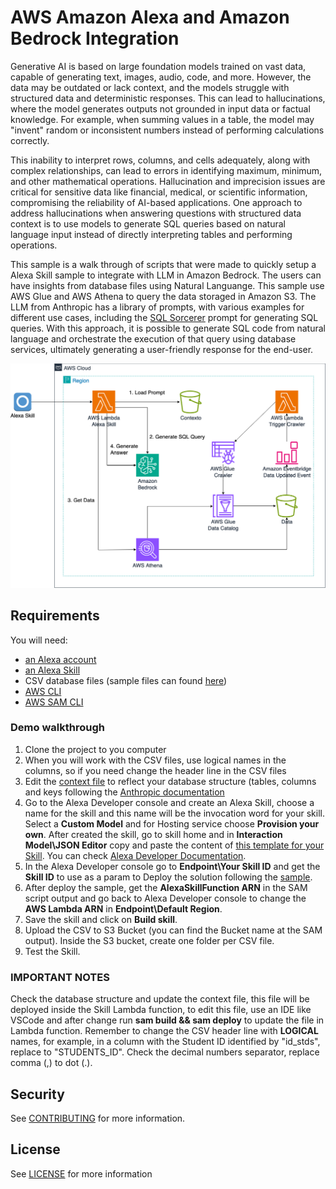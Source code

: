 # AWS Amazon Alexa and Amazon Bedrock Integration

Generative AI is based on large foundation models trained on vast data, capable of generating text, images,
audio, code, and more. However, the data may be outdated or lack context, and the models struggle with structured
data and deterministic responses. This can lead to hallucinations, where the model generates outputs not grounded
in input data or factual knowledge. For example, when summing values in a table, the model may "invent" random or
inconsistent numbers instead of performing calculations correctly. 

This inability to interpret rows, columns, and cells adequately, along with complex relationships, can lead to 
errors in identifying maximum, minimum, and other mathematical operations. Hallucination and imprecision issues 
are critical for sensitive data like financial, medical, or scientific information, compromising the reliability 
of AI-based applications. One approach to address hallucinations when answering questions with structured data 
context is to use models to generate SQL queries based on natural language input instead of directly interpreting 
tables and performing operations.

This sample is a walk through of scripts that were made to quickly setup a Alexa Skill sample to integrate with LLM
in Amazon Bedrock. The users can have insights from database files using Natural Languange. This sample use AWS Glue
and AWS Athena to query the data storaged in Amazon S3. The LLM from Anthropic has a library of prompts, with various
examples for different use cases, including the [SQL Sorcerer](https://docs.anthropic.com/en/prompt-library/sql-sorcerer)
prompt for generating SQL queries. With this approach, it is possible to generate SQL code from natural language
and orchestrate the execution of that query using database services, ultimately generating a user-friendly response for the end-user.

<p align="center">
<img src="/images/alexa-bedrock-integration.png" width="550">
</p>

## Requirements

You will need:

- [an Alexa account](https://alexa.amazon.com/)
- [an Alexa Skill](https://developer.amazon.com/alexa/console/ask)
- CSV database files (sample files can found [here](https://moduloextratorpnp.mec.gov.br/))
- [AWS CLI](https://docs.aws.amazon.com/pt_br/cli/latest/userguide/getting-started-install.html)
- [AWS SAM CLI](https://docs.aws.amazon.com/serverless-application-model/latest/developerguide/install-sam-cli.html)

### Demo walkthrough

1. Clone the project to you computer
2. When you will work with the CSV files, use logical names in the columns, so if you need change the header line in the CSV files
3. Edit the [context file](./src/lambda/alexa-skill/resources/context.txt) to reflect your database structure (tables, columns and keys following the [Anthropic documentation](https://docs.anthropic.com/en/prompt-library/sql-sorcerer)
4. Go to the Alexa Developer console and create an Alexa Skill, choose a name for the skill and this name will be the invocation word for your skill. Select a **Custom Model** and for Hosting service choose **Provision your own**. After created the skill, go to skill home and in **Interaction Model\JSON Editor** copy and paste the content of [this template for your Skill](./alexa/skill.json). You can check [Alexa Developer Documentation](https://developer.amazon.com/en-US/docs/alexa/custom-skills/steps-to-build-a-custom-skill.html).
5. In the Alexa Developer console go to **Endpoint\Your Skill ID** and get the **Skill ID** to use as a param to Deploy the solution following the [sample](./src/README.md).
6. After deploy the sample, get the **AlexaSkillFunction ARN** in the SAM script output and go back to Alexa Developer console to change the <b>AWS Lambda ARN</b> in **Endpoint\Default Region**.
7. Save the skill and click on **Build skill**.
9. Upload the CSV to S3 Bucket (you can find the Bucket name at the SAM output). Inside the S3 bucket, create one folder per CSV file.
11. Test the Skill.

### IMPORTANT NOTES

Check the database structure and update the context file, this file will be deployed inside the Skill Lambda function, to edit this file, use an IDE like VSCode and after change run **sam build && sam deploy** to update the file in Lambda function. 
Remember to change the CSV header line with **LOGICAL** names, for example, in a column with the Student ID identified by "id_stds", replace to "STUDENTS_ID".
Check the decimal numbers separator, replace comma (,) to dot (.). 

## Security

See [CONTRIBUTING](CONTRIBUTING.md#security-issue-notifications) for more information.

## License

See [LICENSE](LICENSE) for more information
